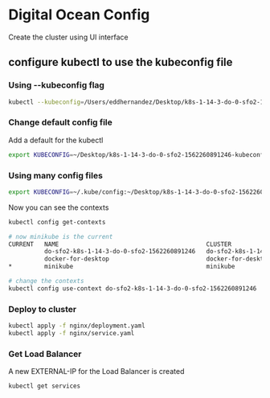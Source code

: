 # Digital Ocean Config

Create the cluster using UI interface
## configure kubectl to use the kubeconfig file

### Using --kubeconfig flag
```bash
kubectl --kubeconfig=/Users/eddhernandez/Desktop/k8s-1-14-3-do-0-sfo2-1562260891246-kubeconfig.yaml --context do-sfo2-k8s-1-14-3-do-0-sfo2-1562260891246 get nodes
```

### Change default config file
Add a default for the kubectl
```bash
export KUBECONFIG=~/Desktop/k8s-1-14-3-do-0-sfo2-1562260891246-kubeconfig.yaml
```

### Using many config files
```bash
export KUBECONFIG=~/.kube/config:~/Desktop/k8s-1-14-3-do-0-sfo2-1562260891246-kubeconfig.yaml
```

Now you can see the contexts

```bash
kubectl config get-contexts

# now minikube is the current
CURRENT   NAME                                         CLUSTER                                      AUTHINFO                                           NAMESPACE
          do-sfo2-k8s-1-14-3-do-0-sfo2-1562260891246   do-sfo2-k8s-1-14-3-do-0-sfo2-1562260891246   do-sfo2-k8s-1-14-3-do-0-sfo2-1562260891246-admin
          docker-for-desktop                           docker-for-desktop-cluster                   docker-for-desktop
*         minikube                                     minikube                                     minikube

# change the contexts
kubectl config use-context do-sfo2-k8s-1-14-3-do-0-sfo2-1562260891246
```

### Deploy to cluster
```bash
kubectl apply -f nginx/deployment.yaml
kubectl apply -f nginx/service.yaml
```

### Get Load Balancer
A new EXTERNAL-IP for the Load Balancer is created
```bash
kubectl get services
```
